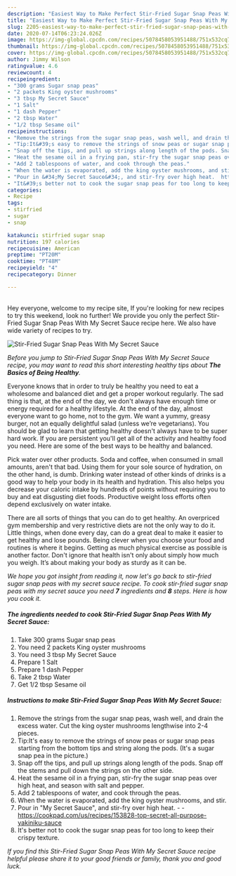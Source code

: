 ```yaml
---
description: "Easiest Way to Make Perfect Stir-Fried Sugar Snap Peas With My Secret Sauce"
title: "Easiest Way to Make Perfect Stir-Fried Sugar Snap Peas With My Secret Sauce"
slug: 2205-easiest-way-to-make-perfect-stir-fried-sugar-snap-peas-with-my-secret-sauce
date: 2020-07-14T06:23:24.026Z
image: https://img-global.cpcdn.com/recipes/5078458053951488/751x532cq70/stir-fried-sugar-snap-peas-with-my-secret-sauce-recipe-main-photo.jpg
thumbnail: https://img-global.cpcdn.com/recipes/5078458053951488/751x532cq70/stir-fried-sugar-snap-peas-with-my-secret-sauce-recipe-main-photo.jpg
cover: https://img-global.cpcdn.com/recipes/5078458053951488/751x532cq70/stir-fried-sugar-snap-peas-with-my-secret-sauce-recipe-main-photo.jpg
author: Jimmy Wilson
ratingvalue: 4.6
reviewcount: 4
recipeingredient:
- "300 grams Sugar snap peas"
- "2 packets King oyster mushrooms"
- "3 tbsp My Secret Sauce"
- "1 Salt"
- "1 dash Pepper"
- "2 tbsp Water"
- "1/2 tbsp Sesame oil"
recipeinstructions:
- "Remove the strings from the sugar snap peas, wash well, and drain the excess water. Cut the king oyster mushrooms lengthwise into 2-4 pieces."
- "Tip:It&#39;s easy to remove the strings of snow peas or sugar snap peas starting from the bottom tips and string along the pods. (It&#39;s a sugar snap pea in the picture.)"
- "Snap off the tips, and pull up strings along length of the pods. Snap off the stems and pull down the strings on the other side."
- "Heat the sesame oil in a frying pan, stir-fry the sugar snap peas over high heat, and season with salt and pepper."
- "Add 2 tablespoons of water, and cook through the peas."
- "When the water is evaporated, add the king oyster mushrooms, and stir."
- "Pour in &#34;My Secret Sauce&#34;, and stir-fry over high heat.  https://cookpad.com/us/recipes/153828-top-secret-all-purpose-yakiniku-sauce"
- "It&#39;s better not to cook the sugar snap peas for too long to keep their crispy texture."
categories:
- Recipe
tags:
- stirfried
- sugar
- snap

katakunci: stirfried sugar snap 
nutrition: 197 calories
recipecuisine: American
preptime: "PT20M"
cooktime: "PT48M"
recipeyield: "4"
recipecategory: Dinner

---
```

<br>
Hey everyone, welcome to my recipe site, If you're looking for new recipes to try this weekend, look no further! We provide you only the perfect Stir-Fried Sugar Snap Peas With My Secret Sauce recipe here. We also have wide variety of recipes to try.
<br>


![Stir-Fried Sugar Snap Peas With My Secret Sauce](https://img-global.cpcdn.com/recipes/5078458053951488/751x532cq70/stir-fried-sugar-snap-peas-with-my-secret-sauce-recipe-main-photo.jpg)

<i>Before you jump to Stir-Fried Sugar Snap Peas With My Secret Sauce recipe, you may want to read this short interesting healthy tips about <strong>The Basics of Being Healthy</strong>.</i>

Everyone knows that in order to truly be healthy you need to eat a wholesome and balanced diet and get a proper workout regularly. The sad thing is that, at the end of the day, we don't always have enough time or energy required for a healthy lifestyle. At the end of the day, almost everyone want to go home, not to the gym. We want a yummy, greasy burger, not an equally delightful salad (unless we’re vegetarians). You should be glad to learn that getting healthy doesn't always have to be super hard work. If you are persistent you'll get all of the activity and healthy food you need. Here are some of the best ways to be healthy and balanced.

Pick water over other products. Soda and coffee, when consumed in small amounts, aren't that bad. Using them for your sole source of hydration, on the other hand, is dumb. Drinking water instead of other kinds of drinks is a good way to help your body in its health and hydration. This also helps you decrease your caloric intake by hundreds of points without requiring you to buy and eat disgusting diet foods. Productive weight loss efforts often depend exclusively on water intake.

There are all sorts of things that you can do to get healthy. An overpriced gym membership and very restrictive diets are not the only way to do it. Little things, when done every day, can do a great deal to make it easier to get healthy and lose pounds. Being clever when you choose your food and routines is where it begins. Getting as much physical exercise as possible is another factor. Don't ignore that health isn't only about simply how much you weigh. It’s about making your body as sturdy as it can be. 


<i>We hope you got insight from reading it, now let's go back to stir-fried sugar snap peas with my secret sauce recipe. To cook stir-fried sugar snap peas with my secret sauce you need <strong>7</strong> ingredients and <strong>8</strong> steps. Here is how you cook it.
</i>

##### The ingredients needed to cook Stir-Fried Sugar Snap Peas With My Secret Sauce:

1. Take 300 grams Sugar snap peas
1. You need 2 packets King oyster mushrooms
1. You need 3 tbsp My Secret Sauce
1. Prepare 1 Salt
1. Prepare 1 dash Pepper
1. Take 2 tbsp Water
1. Get 1/2 tbsp Sesame oil


##### Instructions to make Stir-Fried Sugar Snap Peas With My Secret Sauce:

1. Remove the strings from the sugar snap peas, wash well, and drain the excess water. Cut the king oyster mushrooms lengthwise into 2-4 pieces.
1. Tip:It&#39;s easy to remove the strings of snow peas or sugar snap peas starting from the bottom tips and string along the pods. (It&#39;s a sugar snap pea in the picture.)
1. Snap off the tips, and pull up strings along length of the pods. Snap off the stems and pull down the strings on the other side.
1. Heat the sesame oil in a frying pan, stir-fry the sugar snap peas over high heat, and season with salt and pepper.
1. Add 2 tablespoons of water, and cook through the peas.
1. When the water is evaporated, add the king oyster mushrooms, and stir.
1. Pour in &#34;My Secret Sauce&#34;, and stir-fry over high heat. -  - https://cookpad.com/us/recipes/153828-top-secret-all-purpose-yakiniku-sauce
1. It&#39;s better not to cook the sugar snap peas for too long to keep their crispy texture.


<i>If you find this Stir-Fried Sugar Snap Peas With My Secret Sauce recipe helpful please share it to your good friends or family, thank you and good luck.</i>
